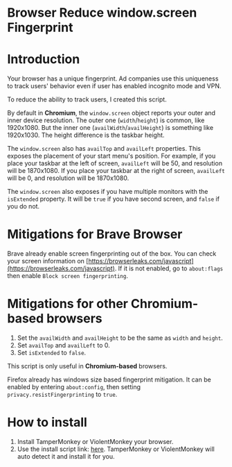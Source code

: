 # **Browser Reduce window.screen Fingerprint**

# Introduction

Your browser has a unique fingerprint. Ad companies use this uniqueness to track users' behavior even if user has enabled incognito mode and VPN.

To reduce the ability to track users, I created this script.

By default in **Chromium**, the `window.screen` object reports your outer and inner device resolution. The outer one (`width`/`height`) is common, like 1920x1080. But the inner one (`availWidth`/`availHeight`) is something like 1920x1030. The height difference is the taskbar height.

The `window.screen` also has `availTop` and `availLeft` properties. This exposes the placement of your start menu's position. For example, if you place your taskbar at the left of screen, `availLeft` will be 50, and resolution will be 1870x1080. If you place your taskbar at the right of screen, `availLeft` will be 0, and resolution will be 1870x1080.

The `window.screen` also exposes if you have multiple monitors with the `isExtended` property. It will be `true` if you have second screen, and `false` if you do not.

# Mitigations for Brave Browser

Brave already enable screen fingerprinting out of the box. You can check your screen information on [https://browserleaks.com/javascript](https://browserleaks.com/javascript). If it is not enabled, go to `about:flags` then enable `Block screen fingerprinting`.

# Mitigations for other Chromium-based browsers

1. Set the `availWidth` and `availHeight` to be the same as `width` and `height`.
2. Set `availTop` and `availLeft` to 0.
3. Set `isExtended` to `false`.

This script is only useful in **Chromium-based** browsers.

Firefox already has windows size based fingerprint mitigation. It can be enabled by entering `about:config`, then setting `privacy.resistFingerprinting` to `true`.

# How to install

1. Install TamperMonkey or ViolentMonkey your browser.
2. Use the install script link: [here](https://github.com/138138138/browser-reduce-windowscreen-fingerprint/raw/main/download.user.js). TamperMonkey or ViolentMonkey will auto detect it and install it for you.
